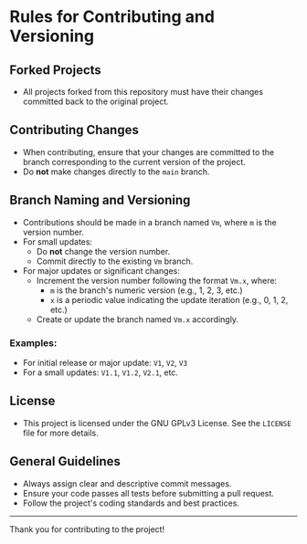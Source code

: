 # Rules for Contributing and Versioning

## Forked Projects
- All projects forked from this repository must have their changes committed back to the original project.

## Contributing Changes
- When contributing, ensure that your changes are committed to the branch corresponding to the current version of the project.
- Do **not** make changes directly to the `main` branch.

## Branch Naming and Versioning
- Contributions should be made in a branch named `Vm`, where `m` is the version number.
- For small updates:
  - Do **not** change the version number.
  - Commit directly to the existing `Vm` branch.
- For major updates or significant changes:
  - Increment the version number following the format `Vm.x`, where:
    - `m` is the branch's numeric version (e.g., 1, 2, 3, etc.)
    - `x` is a periodic value indicating the update iteration (e.g., 0, 1, 2, etc.)
  - Create or update the branch named `Vm.x` accordingly.

### Examples:
- For initial release or major update: `V1`, `V2`, `V3`
- For a small updates: `V1.1`, `V1.2`, `V2.1`, etc.

## License
- This project is licensed under the GNU GPLv3 License. See the `LICENSE` file for more details.

## General Guidelines
- Always assign clear and descriptive commit messages.
- Ensure your code passes all tests before submitting a pull request.
- Follow the project's coding standards and best practices.

---

Thank you for contributing to the project!
